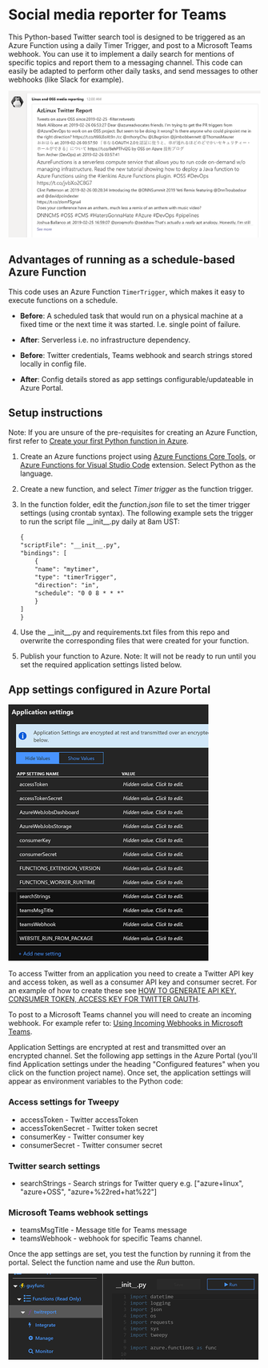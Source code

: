 # Social media reporter for Teams

This Python-based Twitter search tool is designed to be triggered as an Azure Function using a daily Timer Trigger, and post to a Microsoft Teams webhook. You can use it to implement a daily search for mentions of specific topics and report them to a messaging channel. This code can easily be adapted to perform other daily tasks, and send messages to other webhooks (like Slack for example).

![](../img/mediareport.png)

## Advantages of running as a schedule-based Azure Function

This code uses an Azure Function `TimerTrigger`, which makes it easy to execute functions on a schedule.

- __Before__: A scheduled task that would run on a physical machine at a fixed time or the next time it was started. I.e. single point of failure.
- __After__: Serverless i.e. no infrastructure dependency.

- __Before__: Twitter credentials, Teams webhook and search strings stored locally in config file.
- __After__: Config details stored as app settings configurable/updateable in Azure Portal.

## Setup instructions

Note: If you are unsure of the  pre-requisites for creating an Azure Function, first refer to [Create your first Python function in Azure](https://docs.microsoft.com/azure/azure-functions/functions-create-first-function-python).

1. Create an Azure functions project using [Azure Functions Core Tools](https://docs.microsoft.com/azure/azure-functions/functions-run-local#v2), or [Azure Functions for Visual Studio Code](https://marketplace.visualstudio.com/items?itemName=ms-azuretools.vscode-azurefunctions) extension. Select Python as the language.

2. Create a new function, and select _Timer trigger_ as the function trigger.

3. In the function folder, edit the _function.json_ file to set the timer trigger settings (using crontab syntax). The following example sets the trigger to run the script file \_\_init\_\_.py daily at 8am UST:
    ```
    {
    "scriptFile": "__init__.py",
    "bindings": [
        {
        "name": "mytimer",
        "type": "timerTrigger",
        "direction": "in",
        "schedule": "0 0 8 * * *"
        }
    ]
    }
    ```

4. Use the \_\_init\_\_.py and requirements.txt files from this repo and overwrite the corresponding files that were created for your function.

5. Publish your function to Azure. Note: It will not be ready to run until you set the required application settings listed below.

## App settings configured in Azure Portal

![](../img/appsettings.png)

To access Twitter from an application you need to create a Twitter API key and access token, as well as a consumer API key and consumer secret. For an example of how to create these see [HOW TO GENERATE API KEY, CONSUMER TOKEN, ACCESS KEY FOR TWITTER OAUTH](http://www.spardadesign.com/how-to-generate-api-key-consumer-token-access-key-for-twitter-oauth/).

To post to a Microsoft Teams channel you will need to create an incoming webhook. For example refer to: [Using Incoming Webhooks in Microsoft Teams](http://itcloudpro.net/2017/09/29/office-365-using-incoming-webhooks-in-microsoft-teams/).

Application Settings are encrypted at rest and transmitted over an encrypted channel. Set the following app settings in the Azure Portal (you'll find Application settings under the heading "Configured features" when you click on the function project name). Once set, the application settings will appear as environment variables to the Python code:

### Access settings for Tweepy
- accessToken - Twitter accessToken
- accessTokenSecret - Twitter token secret
- consumerKey - Twitter consumer key
- consumerSecret - Twitter consumer secret

### Twitter search settings
- searchStrings - Search strings for Twitter query e.g. ["azure+linux", "azure+OSS", "azure+%22red+hat%22"]

### Microsoft Teams webhook settings
- teamsMsgTitle - Message title for Teams message
- teamsWebhook - webhook for specific Teams channel.

Once the app settings are set, you test the function by running it from the portal. Select the function name and use the _Run_ button.

![](../img/runfunction.png)